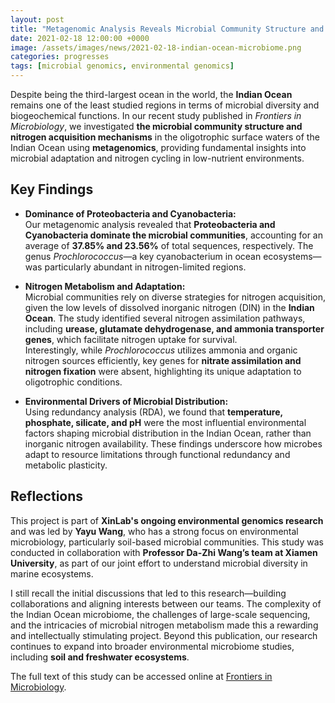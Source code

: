 ```yaml
---
layout: post
title: "Metagenomic Analysis Reveals Microbial Community Structure and Nitrogen Acquisition Strategies in the Indian Ocean"
date: 2021-02-18 12:00:00 +0000
image: /assets/images/news/2021-02-18-indian-ocean-microbiome.png
categories: progresses
tags: [microbial genomics, environmental genomics]
---
```


Despite being the third-largest ocean in the world, the **Indian Ocean** remains one of the least studied regions in terms of microbial diversity and biogeochemical functions. In our recent study published in *Frontiers in Microbiology*, we investigated **the microbial community structure and nitrogen acquisition mechanisms** in the oligotrophic surface waters of the Indian Ocean using **metagenomics**, providing fundamental insights into microbial adaptation and nitrogen cycling in low-nutrient environments.

## Key Findings

- **Dominance of Proteobacteria and Cyanobacteria:**  
  Our metagenomic analysis revealed that **Proteobacteria and Cyanobacteria dominate the microbial communities**, accounting for an average of **37.85% and 23.56%** of total sequences, respectively. The genus *Prochlorococcus*—a key cyanobacterium in ocean ecosystems—was particularly abundant in nitrogen-limited regions.

- **Nitrogen Metabolism and Adaptation:**  
  Microbial communities rely on diverse strategies for nitrogen acquisition, given the low levels of dissolved inorganic nitrogen (DIN) in the **Indian Ocean**. The study identified several nitrogen assimilation pathways, including **urease, glutamate dehydrogenase, and ammonia transporter genes**, which facilitate nitrogen uptake for survival.  
  Interestingly, while *Prochlorococcus* utilizes ammonia and organic nitrogen sources efficiently, key genes for **nitrate assimilation and nitrogen fixation** were absent, highlighting its unique adaptation to oligotrophic conditions.

- **Environmental Drivers of Microbial Distribution:**  
  Using redundancy analysis (RDA), we found that **temperature, phosphate, silicate, and pH** were the most influential environmental factors shaping microbial distribution in the Indian Ocean, rather than inorganic nitrogen availability. These findings underscore how microbes adapt to resource limitations through functional redundancy and metabolic plasticity.

## Reflections

This project is part of **XinLab's ongoing environmental genomics research** and was led by **Yayu Wang**, who has a strong focus on environmental microbiology, particularly soil-based microbial communities. This study was conducted in collaboration with **Professor Da-Zhi Wang’s team at Xiamen University**, as part of our joint effort to understand microbial diversity in marine ecosystems.

I still recall the initial discussions that led to this research—building collaborations and aligning interests between our teams. The complexity of the Indian Ocean microbiome, the challenges of large-scale sequencing, and the intricacies of microbial nitrogen metabolism made this a rewarding and intellectually stimulating project. Beyond this publication, our research continues to expand into broader environmental microbiome studies, including **soil and freshwater ecosystems**.

The full text of this study can be accessed online at [Frontiers in Microbiology](https://doi.org/10.3389/fmicb.2021.518865).
